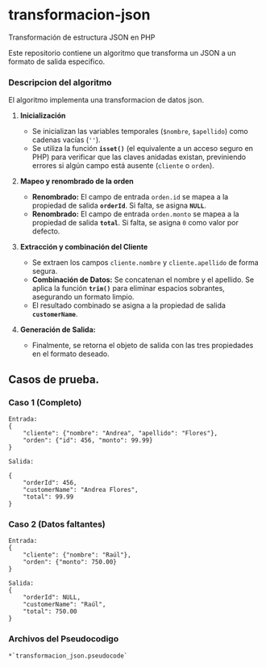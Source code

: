 # transformacion-json
Transformación de estructura JSON en PHP

Este repositorio contiene un algoritmo que transforma un JSON a un formato de salida especifico.

### Descripcion del algoritmo

El algoritmo implementa una transformacion de datos json.

1. **Inicialización**
    * Se inicializan las variables temporales (`$nombre`, `$apellido`) como cadenas vacías (`''`).
    * Se utiliza la función **`isset()`** (el equivalente a un acceso seguro en PHP) para verificar que las claves anidadas existan, previniendo errores si algún campo está ausente (`cliente` o `orden`).


2. **Mapeo y renombrado de la orden**
    * **Renombrado:** El campo de entrada `orden.id` se mapea a la propiedad de salida **`orderId`**. Si falta, se asigna **`NULL`**.
    * **Renombrado:** El campo de entrada `orden.monto` se mapea a la propiedad de salida **`total`**. Si falta, se asigna `0` como valor por defecto.

3. **Extracción y combinación del Cliente**
    * Se extraen los campos `cliente.nombre` y `cliente.apellido` de forma segura.
    * **Combinación de Datos:** Se concatenan el nombre y el apellido. Se aplica la función **`trim()`** para eliminar espacios sobrantes, asegurando un formato limpio.
    * El resultado combinado se asigna a la propiedad de salida **`customerName`**.

4.  **Generación de Salida:**
    * Finalmente, se retorna el objeto de salida con las tres propiedades en el formato deseado.

## Casos de prueba.

### Caso 1 (Completo)
    Entrada:
    {
        "cliente": {"nombre": "Andrea", "apellido": "Flores"},
        "orden": {"id": 456, "monto": 99.99}
    }

    Salida:

    {
        "orderId": 456,
        "customerName": "Andrea Flores",
        "total": 99.99
    }

### Caso 2 (Datos faltantes)
    Entrada:
    {
        "cliente": {"nombre": "Raúl"}, 
        "orden": {"monto": 750.00}
    }

    Salida:
    {
        "orderId": NULL,
        "customerName": "Raúl",
        "total": 750.00
    }

### Archivos del Pseudocodigo

    *`transformacion_json.pseudocode`
    